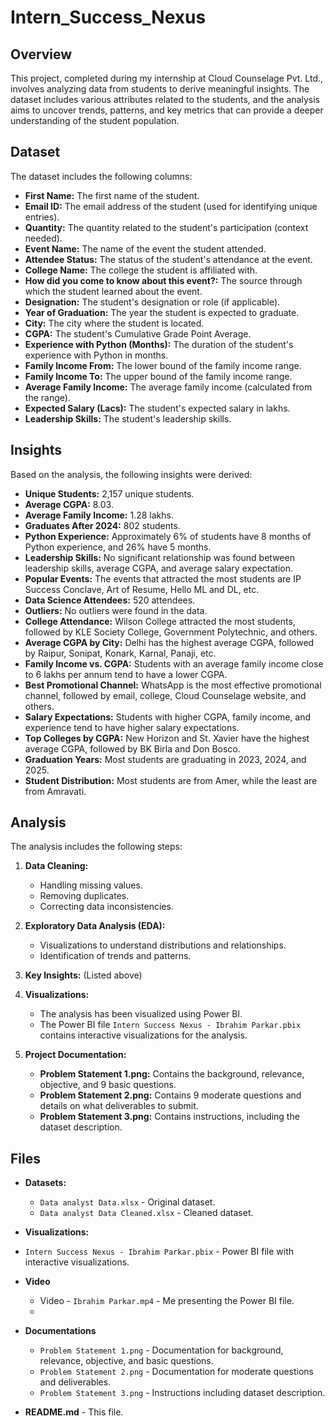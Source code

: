 # Intern_Success_Nexus

## Overview

This project, completed during my internship at Cloud Counselage Pvt. Ltd., involves analyzing data from students to derive meaningful insights. The dataset includes various attributes related to the students, and the analysis aims to uncover trends, patterns, and key metrics that can provide a deeper understanding of the student population.

## Dataset

The dataset includes the following columns:

- **First Name:** The first name of the student.
- **Email ID:** The email address of the student (used for identifying unique entries).
- **Quantity:** The quantity related to the student's participation (context needed).
- **Event Name:** The name of the event the student attended.
- **Attendee Status:** The status of the student's attendance at the event.
- **College Name:** The college the student is affiliated with.
- **How did you come to know about this event?:** The source through which the student learned about the event.
- **Designation:** The student's designation or role (if applicable).
- **Year of Graduation:** The year the student is expected to graduate.
- **City:** The city where the student is located.
- **CGPA:** The student's Cumulative Grade Point Average.
- **Experience with Python (Months):** The duration of the student's experience with Python in months.
- **Family Income From:** The lower bound of the family income range.
- **Family Income To:** The upper bound of the family income range.
- **Average Family Income:** The average family income (calculated from the range).
- **Expected Salary (Lacs):** The student's expected salary in lakhs.
- **Leadership Skills:** The student's leadership skills.

## Insights

Based on the analysis, the following insights were derived:

- **Unique Students:** 2,157 unique students.
- **Average CGPA:** 8.03.
- **Average Family Income:** 1.28 lakhs.
- **Graduates After 2024:** 802 students.
- **Python Experience:** Approximately 6% of students have 8 months of Python experience, and 26% have 5 months.
- **Leadership Skills:** No significant relationship was found between leadership skills, average CGPA, and average salary expectation.
- **Popular Events:** The events that attracted the most students are IP Success Conclave, Art of Resume, Hello ML and DL, etc.
- **Data Science Attendees:** 520 attendees.
- **Outliers:** No outliers were found in the data.
- **College Attendance:** Wilson College attracted the most students, followed by KLE Society College, Government Polytechnic, and others.
- **Average CGPA by City:** Delhi has the highest average CGPA, followed by Raipur, Sonipat, Konark, Karnal, Panaji, etc.
- **Family Income vs. CGPA:** Students with an average family income close to 6 lakhs per annum tend to have a lower CGPA.
- **Best Promotional Channel:** WhatsApp is the most effective promotional channel, followed by email, college, Cloud Counselage website, and others.
- **Salary Expectations:** Students with higher CGPA, family income, and experience tend to have higher salary expectations.
- **Top Colleges by CGPA:** New Horizon and St. Xavier have the highest average CGPA, followed by BK Birla and Don Bosco.
- **Graduation Years:** Most students are graduating in 2023, 2024, and 2025.
- **Student Distribution:** Most students are from Amer, while the least are from Amravati.

## Analysis

The analysis includes the following steps:

1. **Data Cleaning:**
   - Handling missing values.
   - Removing duplicates.
   - Correcting data inconsistencies.

2. **Exploratory Data Analysis (EDA):**
   - Visualizations to understand distributions and relationships.
   - Identification of trends and patterns.

3. **Key Insights:** (Listed above)

4. **Visualizations:**
   - The analysis has been visualized using Power BI.
   - The Power BI file `Intern Success Nexus - Ibrahim Parkar.pbix` contains interactive visualizations for the analysis.

5. **Project Documentation:**
   - **Problem Statement 1.png:** Contains the background, relevance, objective, and 9 basic questions.
   - **Problem Statement 2.png:** Contains 9 moderate questions and details on what deliverables to submit.
   - **Problem Statement 3.png:** Contains instructions, including the dataset description.

## Files

- **Datasets:**
  - `Data analyst Data.xlsx` - Original dataset.
  - `Data analyst Data Cleaned.xlsx` - Cleaned dataset.

- **Visualizations:**
 - `Intern Success Nexus - Ibrahim Parkar.pbix` - Power BI file with interactive visualizations.
   
- **Video**
  - Video - `Ibrahim Parkar.mp4` - Me presenting the Power BI file.
  - 
- **Documentations**
  - `Problem Statement 1.png` - Documentation for background, relevance, objective, and basic questions.
  - `Problem Statement 2.png` - Documentation for moderate questions and deliverables.
  - `Problem Statement 3.png` - Instructions including dataset description.
  
- **README.md** - This file.
